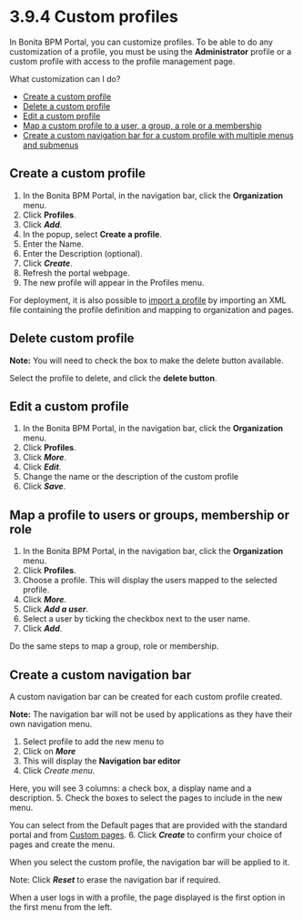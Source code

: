 # 3.9.4 Custom profiles

In Bonita BPM Portal, you can customize profiles. To be able to do any customization of a profile, you must be using the **Administrator** profile or a custom profile with access to the profile management page.

What customization can I do?

* [Create a custom profile](#create)
* [Delete a custom profile](#delete)
* [Edit a custom profile](#edit)
* [Map a custom profile to a user, a group, a role or a membership](#map)
* [Create a custom navigation bar for a custom profile with multiple menus and submenus](#nav)

## Create a custom profile

1. In the Bonita BPM Portal, in the navigation bar, click the **Organization** menu.
2. Click **Profiles**.
3. Click _**Add**_.
4. In the popup, select **Create a profile**.
5. Enter the Name.
6. Enter the Description (optional).
7. Click **_Create_**.
8. Refresh the portal webpage.
9. The new profile will appear in the Profiles menu.

For deployment, it is also possible to [import a profile](/deploying-profiles-with-export-and-import.html) by importing an XML file containing the profile definition and mapping to organization and pages.

## Delete custom profile

**Note:** You will need to check the box to make the delete button available.

Select the profile to delete, and click the **delete button**.

## Edit a custom profile

1. In the Bonita BPM Portal, in the navigation bar, click the **Organization** menu.
2. Click **Profiles**.
3. Click _**More**_.
4. Click _**Edit**_.
5. Change the name or the description of the custom profile
6. Click _**Save**_.

## Map a profile to users or groups, membership or role

1. In the Bonita BPM Portal, in the navigation bar, click the **Organization** menu.
2. Click **Profiles**.
3. Choose a profile. This will display the users mapped to the selected profile.
4. Click _**More**_.
5. Click _**Add a user**_.
6. Select a user by ticking the checkbox next to the user name.
7. Click _**Add**_.

Do the same steps to map a group, role or membership.

## Create a custom navigation bar

A custom navigation bar can be created for each custom profile created.

**Note:** The navigation bar will not be used by applications as they have their own navigation menu.

1. Select profile to add the new menu to
2. Click on _**More**_
3. This will display the **Navigation bar editor**
4. Click _Create menu_.

Here, you will see 3 columns: a check box, a display name and a description.
5. Check the boxes to select the pages to include in the new menu.

You can select from the Default pages that are provided with the standard portal and from [Custom pages](/pages.html).
6. Click _**Create**_ to confirm your choice of pages and create the menu.

When you select the custom profile, the navigation bar will be applied to it.

Note: Click _**Reset**_ to erase the navigation bar if required.

When a user logs in with a profile, the page displayed is the first option in the first menu from the left.